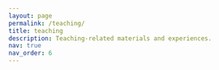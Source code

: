 ```yaml
---
layout: page
permalink: /teaching/
title: teaching
description: Teaching-related materials and experiences.
nav: true
nav_order: 6
---
```


<!-- This page is intentionally left blank for now. -->
